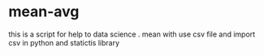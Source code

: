 # mean-avg
this is a script for help to data science  .
mean with use csv file and import csv in python and statictis library
